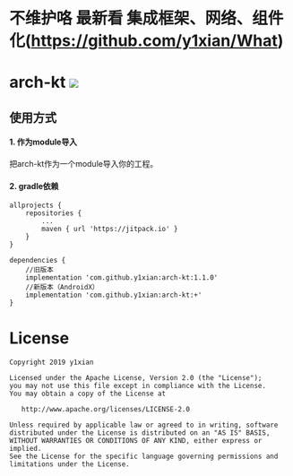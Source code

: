 # 不维护咯 最新看 集成框架、网络、组件化(https://github.com/y1xian/What)
# arch-kt [![](https://jitpack.io/v/y1xian/arch-kt.svg)](https://jitpack.io/#y1xian/arch-kt)
## 使用方式
#### 1. 作为module导入
把arch-kt作为一个module导入你的工程。

#### 2. gradle依赖

```
allprojects {
    repositories {
        ...
        maven { url 'https://jitpack.io' }
    }
}

dependencies {
    //旧版本
    implementation 'com.github.y1xian:arch-kt:1.1.0'
    //新版本（AndroidX）
    implementation 'com.github.y1xian:arch-kt:+'
}
```
# License




    Copyright 2019 y1xian

    Licensed under the Apache License, Version 2.0 (the "License");
    you may not use this file except in compliance with the License.
    You may obtain a copy of the License at

       http://www.apache.org/licenses/LICENSE-2.0

    Unless required by applicable law or agreed to in writing, software
    distributed under the License is distributed on an "AS IS" BASIS,
    WITHOUT WARRANTIES OR CONDITIONS OF ANY KIND, either express or implied.
    See the License for the specific language governing permissions and
    limitations under the License.

